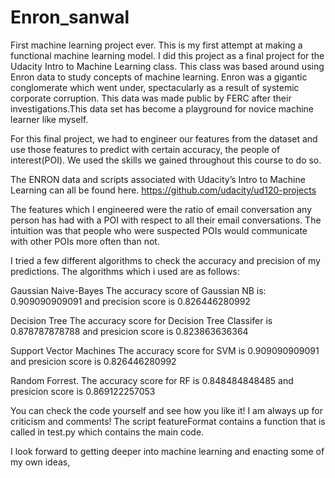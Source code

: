 # Enron_sanwal
First machine learning project ever. 
This is my first attempt at making a functional machine learning model. I did this project as a final project for the Udacity Intro to Machine Learning class. This class was based around using Enron data to study concepts of machine learning. Enron was a gigantic conglomerate which went under, spectacularly as a result of systemic corporate corruption. This data was made public by FERC after their investigations.This data set has become a playground for novice machine learner like myself. 

For this final project, we had to engineer our features from the dataset and use those features to predict with certain accuracy, the people of interest(POI). We used the skills we gained throughout this course to do so.

The ENRON data and scripts associated with Udacity’s Intro to Machine Learning can all be found here.
https://github.com/udacity/ud120-projects

The features which I engineered were the ratio of email conversation any person has had with a POI with respect to all their email conversations. The intuition was that people who were suspected POIs would communicate with other POIs more often than not. 

I tried a few different algorithms to check the accuracy and precision of my predictions. The algorithms which i used are as follows:

Gaussian Naive-Bayes
  The accuracy score of Gaussian NB is:  0.909090909091 and precision score is 0.826446280992

Decision Tree
  The accuracy score for Decision Tree Classifer is 0.878787878788 and presicion score is  0.823863636364

Support Vector Machines 
  The accuracy score for SVM is 0.909090909091 and presicion score is  0.826446280992

Random Forrest. 
  The accuracy score for RF is 0.848484848485 and presicion score is  0.869122257053
  
  
You can check the code yourself and see how you like it! I am always up for criticism and comments! The script featureFormat contains a function that is called in test.py which contains the main code. 

I look forward to getting deeper into machine learning and enacting some of my own ideas, 




